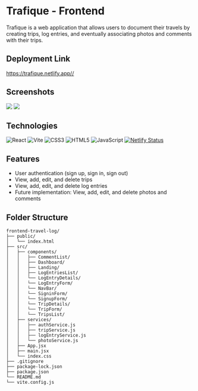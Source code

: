 # Trafique - Frontend

Trafique is a web application that allows users to document their travels by creating trips, log entries, and eventually associating photos and comments with their trips.

## Deployment Link
<a href='https://trafique.netlify.app/'>https://trafique.netlify.app//</a>

## Screenshots
<img src="https://i.imgur.com/8FE2NeH.png">
<img src="https://i.imgur.com/Kerldxq.png">

## Technologies
![React](https://img.shields.io/badge/React-%2320232a.svg?style=for-the-badge&logo=react&logoColor=%2361DAFB)
![Vite](https://img.shields.io/badge/Vite-646CFF.svg?style=for-the-badge&logo=vite&logoColor=white)
![CSS3](https://img.shields.io/badge/css3-%231572B6.svg?style=for-the-badge&logo=css3&logoColor=white)
![HTML5](https://img.shields.io/badge/html5-%23E34F26.svg?style=for-the-badge&logo=html5&logoColor=white)
![JavaScript](https://img.shields.io/badge/javascript-%23323330.svg?style=for-the-badge&logo=javascript&logoColor=%23F7DF1E)
[![Netlify Status](https://api.netlify.com/api/v1/badges/7b17d32d-bf1a-43f2-b141-81457d09e6a2/deploy-status)](https://app.netlify.com/sites/trafique/deploys)


## Features

- User authentication (sign up, sign in, sign out)
- View, add, edit, and delete trips
- View, add, edit, and delete log entries
- Future implementation: View, add, edit, and delete photos and comments


## Folder Structure

```plaintext
frontend-travel-log/
├── public/
│   └── index.html
├── src/
│   ├── components/
│   │   ├── CommentList/
│   │   ├── Dashboard/
│   │   ├── Landing/
│   │   ├── LogEntriesList/
│   │   └── LogEntryDetails/
│   │   └── LogEntryForm/
│   │   └── NavBar/
│   │   └── SigninForm/
│   │   └── SignupForm/
│   │   └── TripDetails/
│   │   └── TripForm/
│   │   └── TripsList/
│   ├── services/
│   │   ├── authService.js
│   │   ├── tripService.js
│   │   ├── logEntryService.js
│   │   └── photoService.js
│   ├── App.jsx
│   ├── main.jsx
│   └── index.css
├── .gitignore
├── package-lock.json
├── package.json
└── README.md
└── vite.config.js
